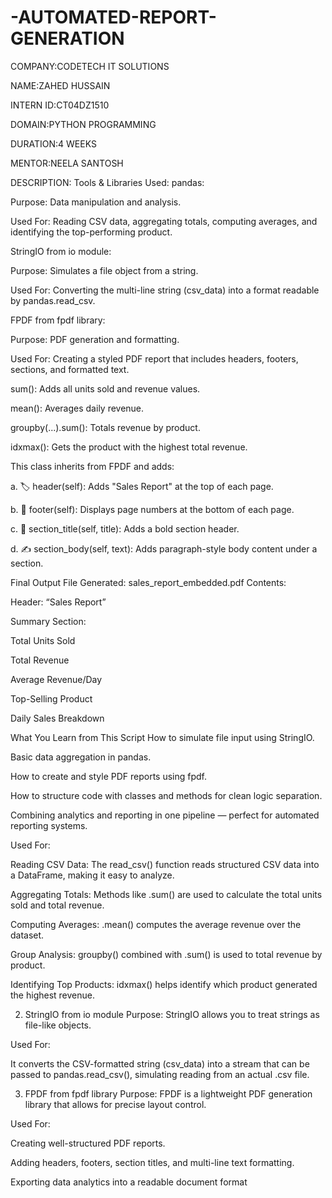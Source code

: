 # -AUTOMATED-REPORT-GENERATION

COMPANY:CODETECH IT SOLUTIONS

NAME:ZAHED HUSSAIN

INTERN ID:CT04DZ1510

DOMAIN:PYTHON PROGRAMMING

DURATION:4 WEEKS

MENTOR:NEELA SANTOSH

DESCRIPTION:
Tools & Libraries Used:
pandas:

Purpose: Data manipulation and analysis.

Used For: Reading CSV data, aggregating totals, computing averages, and identifying the top-performing product.

StringIO from io module:

Purpose: Simulates a file object from a string.

Used For: Converting the multi-line string (csv_data) into a format readable by pandas.read_csv.

FPDF from fpdf library:

Purpose: PDF generation and formatting.

Used For: Creating a styled PDF report that includes headers, footers, sections, and formatted text.

sum(): Adds all units sold and revenue values.

mean(): Averages daily revenue.

groupby(...).sum(): Totals revenue by product.

idxmax(): Gets the product with the highest total revenue.

This class inherits from FPDF and adds:

a. 🏷️ header(self):
Adds "Sales Report" at the top of each page.

b. 🦶 footer(self):
Displays page numbers at the bottom of each page.

c. 📌 section_title(self, title):
Adds a bold section header.

d. ✍️ section_body(self, text):
Adds paragraph-style body content under a section.

 Final Output
File Generated: sales_report_embedded.pdf
Contents:

Header: “Sales Report”

Summary Section:

Total Units Sold

Total Revenue

Average Revenue/Day

Top-Selling Product

Daily Sales Breakdown

What You Learn from This Script
How to simulate file input using StringIO.

Basic data aggregation in pandas.

How to create and style PDF reports using fpdf.

How to structure code with classes and methods for clean logic separation.

Combining analytics and reporting in one pipeline — perfect for automated reporting systems.

Used For:

Reading CSV Data: The read_csv() function reads structured CSV data into a DataFrame, making it easy to analyze.

Aggregating Totals: Methods like .sum() are used to calculate the total units sold and total revenue.

Computing Averages: .mean() computes the average revenue over the dataset.

Group Analysis: groupby() combined with .sum() is used to total revenue by product.

Identifying Top Products: idxmax() helps identify which product generated the highest revenue.

2. StringIO from io module
Purpose: StringIO allows you to treat strings as file-like objects.

Used For:

It converts the CSV-formatted string (csv_data) into a stream that can be passed to pandas.read_csv(), simulating reading from an actual .csv file.

3. FPDF from fpdf library
Purpose: FPDF is a lightweight PDF generation library that allows for precise layout control.

Used For:

Creating well-structured PDF reports.

Adding headers, footers, section titles, and multi-line text formatting.

Exporting data analytics into a readable document format



